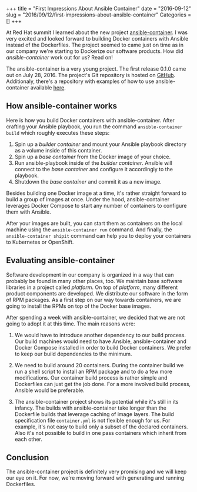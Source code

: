 +++
title = "First Impressions About Ansible Container"
date = "2016-09-12"
slug = "2016/09/12/first-impressions-about-ansible-container"
Categories = []
+++

At Red Hat summit I learned about the new project [ansible-container](https://www.ansible.com/ansible-container). I was very excited and looked forward to building Docker containers with Ansible instead of the Dockerfiles. The project seemed to came just on time as in our company we're starting to Dockerize our software products. How did *ansible-container* work out for us? Read on!

<!--more-->

The ansible-container is a very young project. The first release 0.1.0 came out on July 28, 2016. The project's Git repository is hosted on [GitHub](https://github.com/ansible/ansible-container). Additionaly, there's a repository with examples of how to use ansible-container available [here](https://github.com/ansible/ansible-container-examples).

## How ansible-container works

Here is how you build Docker containers with ansible-container. After crafting your Ansible playbook, you run the command `ansible-container build` which roughly executes these steps:

1. Spin up a *builder container* and mount your Ansible playbook directory as a volume inside of this container.
2. Spin up a *base container* from the Docker image of your choice.
3. Run ansible-playbook inside of the *builder container*. Ansible will connect to the *base container* and configure it accordingly to the playbook.
4. Shutdown the *base container* and commit it as a new image.

Besides building one Docker image at a time, it's rather straight forward to build a group of images at once. Under the hood, ansible-container leverages Docker Compose to start any number of containers to configure them with Ansible.

After your images are built, you can start them as containers on the local machine using the `ansible-container run` command. And finally, the `ansible-container shipit` command can help you to deploy your containers to Kubernetes or OpenShift.

## Evaluating ansible-container

Software development in our company is organized in a way that can probably be found in many other places, too. We maintain base software libraries in a project called *platform*. On top of *platform*, many different product components are developed. We distribute our software in the form of RPM packages. As a first step on our way towards containers, we are going to install the RPMs on top of the Docker base images.

After spending a week with ansible-container, we decided that we are not going to adopt it at this time. The main reasons were:

1. We would have to introduce another dependency to our build process. Our build machines would need to have Ansible, ansible-container and Docker Compose installed in order to build Docker containers. We prefer to keep our build dependencies to the minimum.

2. We need to build around 20 containers. During the container build we run a shell script to install an RPM package and to do a few more modifications. Our container build process is rather simple and Dockerfiles can just get the job done. For a more involved build process, Ansible would be preferable.

3. The ansible-container project shows its potential while it's still in its infancy. The builds with ansible-container take longer than the Dockerfile builds that leverage caching of image layers. The build specification file `container.yml` is not flexible enough for us. For example, it's not easy to build only a subset of the declared containers. Also it's not possible to build in one pass containers which inherit from each other.

## Conclusion

The ansible-container project is definitely very promising and we will keep our eye on it. For now, we're moving forward with generating and running Dockerfiles.
